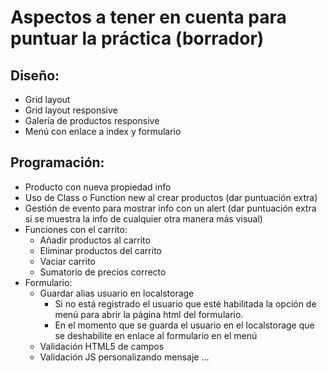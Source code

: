 # Aspectos a tener en cuenta para puntuar la práctica (borrador)


## Diseño:
- Grid layout
- Grid layout responsive
- Galería de productos responsive
- Menú con enlace a index y formulario

## Programación:
- Producto con nueva propiedad info
- Uso de Class o Function new al crear productos (dar puntuación extra)
- Gestión de evento para mostrar info con un alert (dar puntuación extra si se muestra la info de cualquier otra manera más visual)
- Funciones con el carrito:
    - Añadir productos al carrito
    - Eliminar productos del carrito
    - Vaciar carrito
    - Sumatorio de precios correcto
-  Formulario:
    - Guardar alias usuario en localstorage
      - Si no está registrado el usuario que esté habilitada la opción de menú para abrir la página html del formulario.
      - En el momento que se guarda el usuario en el localstorage que se deshabilite en enlace al formulario en el menú
    - Validación HTML5 de campos
    - Validación JS personalizando mensaje …
    
